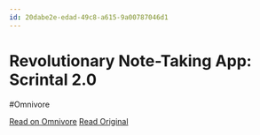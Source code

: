 ```yaml
---
id: 20dabe2e-edad-49c8-a615-9a00787046d1
---
```


# Revolutionary Note-Taking App: Scrintal 2.0
#Omnivore

[Read on Omnivore](https://omnivore.app/me/https-www-toolify-ai-gpts-revolutionary-notetaking-app-scrintal--18f96199124)
[Read Original](https://www.toolify.ai/gpts/revolutionary-notetaking-app-scrintal-20-384561)

